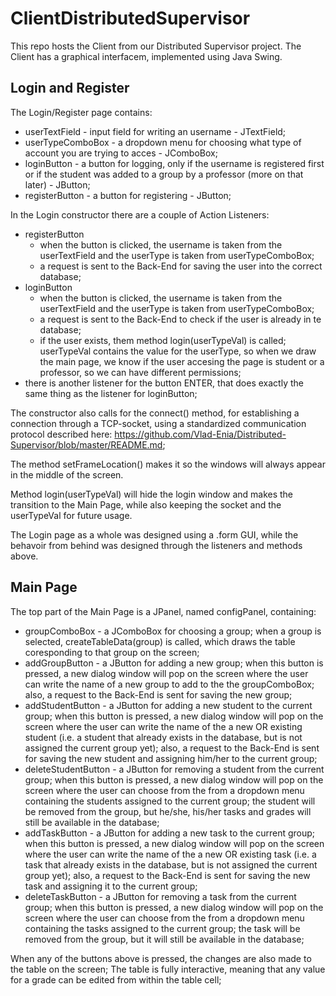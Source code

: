 # ClientDistributedSupervisor

This repo hosts the Client from our Distributed Supervisor project. The Client has a graphical interfacem, implemented using Java Swing. 

## Login and Register

The Login/Register page contains:
  - userTextField - input field for writing an username - JTextField;
  - userTypeComboBox - a dropdown menu for choosing what type of account you are trying to acces - JComboBox;
  - loginButton - a button for logging, only if the username is registered first or if the student was added to a group by a professor (more on that later) - JButton;
  - registerButton - a button for registering - JButton;
  
In the Login constructor there are a couple of Action Listeners:
  - registerButton 
    - when the button is clicked, the username is taken from the userTextField and the userType is taken from userTypeComboBox;
    - a request is sent to the Back-End for saving the user into the correct database;
  - loginButton
    - when the button is clicked, the username is taken from the userTextField and the userType is taken from userTypeComboBox;
    - a request is sent to the Back-End to check if the user is already in te database;
    - if the user exists, them method login(userTypeVal) is called; userTypeVal contains the value for the userType, so when we draw the main page, we know if the user accesing the page is student or a professor, so we can have different permissions;
  - there is another listener for the button ENTER, that does exactly the same thing as the listener for loginButton;
  
The constructor also calls for the connect() method, for establishing a connection through a TCP-socket, using a standardized communication protocol described here: https://github.com/Vlad-Enia/Distributed-Supervisor/blob/master/README.md;

The method setFrameLocation() makes it so the windows will always appear in the middle of the screen.

Method login(userTypeVal) will hide the login window and makes the transition to the Main Page, while also keeping the socket and the userTypeVal for future usage.
  
The Login page as a whole was designed using a .form GUI, while the behavoir from behind was designed through the listeners and methods above.

## Main Page

The top part of the Main Page is a JPanel, named configPanel, containing:
  - groupComboBox - a JComboBox for choosing a group; when a group is selected, createTableData(group) is called, which draws the table coresponding to that group on the screen;
  - addGroupButton - a JButton for adding a new group; when this button is pressed, a new dialog window will pop on the screen where the user can write the name of a new group to add to the the groupComboBox; also, a request to the Back-End is sent for saving the new group;
  - addStudentButton - a JButton for adding a new student to the current group; when this button is pressed, a new dialog window will pop on the screen where the user can write the name of the a new OR existing student (i.e. a student that already exists in the database, but is not assigned the current group yet); also, a request to the Back-End is sent for saving the new student and assigning him/her to the current group; 
  - deleteStudentButton - a JButton for removing a student from the current group; when this button is pressed, a new dialog window will pop on the screen where the user can choose from the from a dropdown menu containing the students assigned to the current group; the student will be removed from the group, but he/she, his/her tasks and grades will still be available in the database;
  - addTaskButton - a JButton for adding a new task to the current group; when this button is pressed, a new dialog window will pop on the screen where the user can write the name of the a new OR existing task (i.e. a task that already exists in the database, but is not assigned the current group yet); also, a request to the Back-End is sent for saving the new task and assigning it to the current group; 
  - deleteTaskButton - a JButton for removing a task from the current group; when this button is pressed, a new dialog window will pop on the screen where the user can choose from the from a dropdown menu containing the tasks assigned to the current group; the task will be removed from the group, but it will still be available in the database;

When any of the buttons above is pressed, the changes are also made to the table on the screen;
The table is fully interactive, meaning that any value for a grade can be edited from within the table cell;

